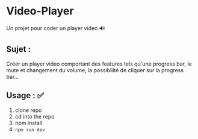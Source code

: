 # Video-Player
Un projet pour coder un player video :loud_sound:

## Sujet :
Créer un player video comportant des features tels qu'une progress bar, le mute et changement du volume, la possibilité de cliquer sur la progress bar...

## Usage : :white_check_mark:

 1. clone repo
 2. cd into the repo
 3. npm install
 4. `npm run dev`
